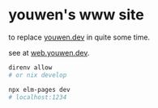 # youwen's www site

to replace [youwen.dev](https://youwen.dev) in quite some time.

see at [web.youwen.dev](https://web.youwen.dev).

```sh
direnv allow
# or nix develop

npx elm-pages dev
# localhost:1234
```
